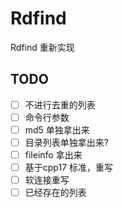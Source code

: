 # Rdfind
Rdfind 重新实现


## TODO
- [ ] 不进行去重的列表
- [ ] 命令行参数
- [ ] md5 单独拿出来
- [ ] 目录列表单独拿出来?
- [ ] fileinfo 拿出来
- [ ] 基于cpp17 标准，重写
- [ ] 软连接重写
- [ ] 已经存在的列表